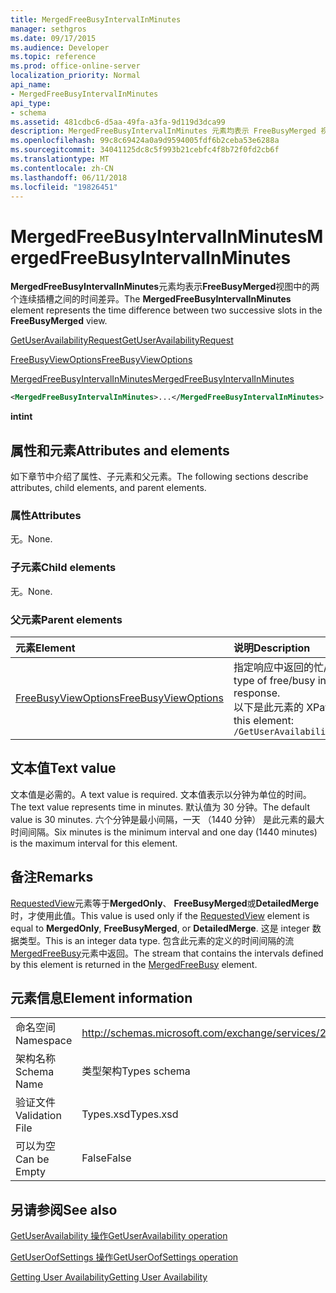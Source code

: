 ```yaml
---
title: MergedFreeBusyIntervalInMinutes
manager: sethgros
ms.date: 09/17/2015
ms.audience: Developer
ms.topic: reference
ms.prod: office-online-server
localization_priority: Normal
api_name:
- MergedFreeBusyIntervalInMinutes
api_type:
- schema
ms.assetid: 481cdbc6-d5aa-49fa-a3fa-9d119d3dca99
description: MergedFreeBusyIntervalInMinutes 元素均表示 FreeBusyMerged 视图中的两个连续插槽之间的时间差异。
ms.openlocfilehash: 99c8c69424a0a9d9594005fdf6b2ceba53e6288a
ms.sourcegitcommit: 34041125dc8c5f993b21cebfc4f8b72f0fd2cb6f
ms.translationtype: MT
ms.contentlocale: zh-CN
ms.lasthandoff: 06/11/2018
ms.locfileid: "19826451"
---
```

# <a name="mergedfreebusyintervalinminutes"></a><span data-ttu-id="ef638-103">MergedFreeBusyIntervalInMinutes</span><span class="sxs-lookup"><span data-stu-id="ef638-103">MergedFreeBusyIntervalInMinutes</span></span>

<span data-ttu-id="ef638-104">**MergedFreeBusyIntervalInMinutes**元素均表示**FreeBusyMerged**视图中的两个连续插槽之间的时间差异。</span><span class="sxs-lookup"><span data-stu-id="ef638-104">The **MergedFreeBusyIntervalInMinutes** element represents the time difference between two successive slots in the **FreeBusyMerged** view.</span></span> 
  
[<span data-ttu-id="ef638-105">GetUserAvailabilityRequest</span><span class="sxs-lookup"><span data-stu-id="ef638-105">GetUserAvailabilityRequest</span></span>](getuseravailabilityrequest.md)
  
[<span data-ttu-id="ef638-106">FreeBusyViewOptions</span><span class="sxs-lookup"><span data-stu-id="ef638-106">FreeBusyViewOptions</span></span>](freebusyviewoptions.md)
  
[<span data-ttu-id="ef638-107">MergedFreeBusyIntervalInMinutes</span><span class="sxs-lookup"><span data-stu-id="ef638-107">MergedFreeBusyIntervalInMinutes</span></span>](mergedfreebusyintervalinminutes.md)
  
```xml
<MergedFreeBusyIntervalInMinutes>...</MergedFreeBusyIntervalInMinutes>
```

 <span data-ttu-id="ef638-108">**int**</span><span class="sxs-lookup"><span data-stu-id="ef638-108">**int**</span></span>
## <a name="attributes-and-elements"></a><span data-ttu-id="ef638-109">属性和元素</span><span class="sxs-lookup"><span data-stu-id="ef638-109">Attributes and elements</span></span>

<span data-ttu-id="ef638-110">如下章节中介绍了属性、子元素和父元素。</span><span class="sxs-lookup"><span data-stu-id="ef638-110">The following sections describe attributes, child elements, and parent elements.</span></span>
  
### <a name="attributes"></a><span data-ttu-id="ef638-111">属性</span><span class="sxs-lookup"><span data-stu-id="ef638-111">Attributes</span></span>

<span data-ttu-id="ef638-112">无。</span><span class="sxs-lookup"><span data-stu-id="ef638-112">None.</span></span>
  
### <a name="child-elements"></a><span data-ttu-id="ef638-113">子元素</span><span class="sxs-lookup"><span data-stu-id="ef638-113">Child elements</span></span>

<span data-ttu-id="ef638-114">无。</span><span class="sxs-lookup"><span data-stu-id="ef638-114">None.</span></span>
  
### <a name="parent-elements"></a><span data-ttu-id="ef638-115">父元素</span><span class="sxs-lookup"><span data-stu-id="ef638-115">Parent elements</span></span>

|<span data-ttu-id="ef638-116">**元素**</span><span class="sxs-lookup"><span data-stu-id="ef638-116">**Element**</span></span>|<span data-ttu-id="ef638-117">**说明**</span><span class="sxs-lookup"><span data-stu-id="ef638-117">**Description**</span></span>|
|:-----|:-----|
|[<span data-ttu-id="ef638-118">FreeBusyViewOptions</span><span class="sxs-lookup"><span data-stu-id="ef638-118">FreeBusyViewOptions</span></span>](freebusyviewoptions.md) <br/> |<span data-ttu-id="ef638-119">指定响应中返回的忙/闲信息的类型。</span><span class="sxs-lookup"><span data-stu-id="ef638-119">Specifies the type of free/busy information returned in the response.</span></span>  <br/> <span data-ttu-id="ef638-120">以下是此元素的 XPath:</span><span class="sxs-lookup"><span data-stu-id="ef638-120">The following is the XPath to this element:</span></span>  <br/>  `/GetUserAvailabilityRequest/FreeBusyViewOptions` <br/> |
   
## <a name="text-value"></a><span data-ttu-id="ef638-121">文本值</span><span class="sxs-lookup"><span data-stu-id="ef638-121">Text value</span></span>

<span data-ttu-id="ef638-122">文本值是必需的。</span><span class="sxs-lookup"><span data-stu-id="ef638-122">A text value is required.</span></span> <span data-ttu-id="ef638-123">文本值表示以分钟为单位的时间。</span><span class="sxs-lookup"><span data-stu-id="ef638-123">The text value represents time in minutes.</span></span> <span data-ttu-id="ef638-124">默认值为 30 分钟。</span><span class="sxs-lookup"><span data-stu-id="ef638-124">The default value is 30 minutes.</span></span> <span data-ttu-id="ef638-125">六个分钟是最小间隔，一天 （1440 分钟） 是此元素的最大时间间隔。</span><span class="sxs-lookup"><span data-stu-id="ef638-125">Six minutes is the minimum interval and one day (1440 minutes) is the maximum interval for this element.</span></span>
  
## <a name="remarks"></a><span data-ttu-id="ef638-126">备注</span><span class="sxs-lookup"><span data-stu-id="ef638-126">Remarks</span></span>

<span data-ttu-id="ef638-127">[RequestedView](requestedview.md)元素等于**MergedOnly**、 **FreeBusyMerged**或**DetailedMerge**时，才使用此值。</span><span class="sxs-lookup"><span data-stu-id="ef638-127">This value is used only if the [RequestedView](requestedview.md) element is equal to **MergedOnly**, **FreeBusyMerged**, or **DetailedMerge**.</span></span> <span data-ttu-id="ef638-128">这是 integer 数据类型。</span><span class="sxs-lookup"><span data-stu-id="ef638-128">This is an integer data type.</span></span> <span data-ttu-id="ef638-129">包含此元素的定义的时间间隔的流[MergedFreeBusy](mergedfreebusy.md)元素中返回。</span><span class="sxs-lookup"><span data-stu-id="ef638-129">The stream that contains the intervals defined by this element is returned in the [MergedFreeBusy](mergedfreebusy.md) element.</span></span> 
  
## <a name="element-information"></a><span data-ttu-id="ef638-130">元素信息</span><span class="sxs-lookup"><span data-stu-id="ef638-130">Element information</span></span>

|||
|:-----|:-----|
|<span data-ttu-id="ef638-131">命名空间</span><span class="sxs-lookup"><span data-stu-id="ef638-131">Namespace</span></span>  <br/> |http://schemas.microsoft.com/exchange/services/2006/types  <br/> |
|<span data-ttu-id="ef638-132">架构名称</span><span class="sxs-lookup"><span data-stu-id="ef638-132">Schema Name</span></span>  <br/> |<span data-ttu-id="ef638-133">类型架构</span><span class="sxs-lookup"><span data-stu-id="ef638-133">Types schema</span></span>  <br/> |
|<span data-ttu-id="ef638-134">验证文件</span><span class="sxs-lookup"><span data-stu-id="ef638-134">Validation File</span></span>  <br/> |<span data-ttu-id="ef638-135">Types.xsd</span><span class="sxs-lookup"><span data-stu-id="ef638-135">Types.xsd</span></span>  <br/> |
|<span data-ttu-id="ef638-136">可以为空</span><span class="sxs-lookup"><span data-stu-id="ef638-136">Can be Empty</span></span>  <br/> |<span data-ttu-id="ef638-137">False</span><span class="sxs-lookup"><span data-stu-id="ef638-137">False</span></span>  <br/> |
   
## <a name="see-also"></a><span data-ttu-id="ef638-138">另请参阅</span><span class="sxs-lookup"><span data-stu-id="ef638-138">See also</span></span>



[<span data-ttu-id="ef638-139">GetUserAvailability 操作</span><span class="sxs-lookup"><span data-stu-id="ef638-139">GetUserAvailability operation</span></span>](getuseravailability-operation.md)
  
[<span data-ttu-id="ef638-140">GetUserOofSettings 操作</span><span class="sxs-lookup"><span data-stu-id="ef638-140">GetUserOofSettings operation</span></span>](getuseroofsettings-operation.md)


[<span data-ttu-id="ef638-141">Getting User Availability</span><span class="sxs-lookup"><span data-stu-id="ef638-141">Getting User Availability</span></span>](http://msdn.microsoft.com/library/d4133fcb-9b0f-4e6b-aadf-a389da83516a%28Office.15%29.aspx)

